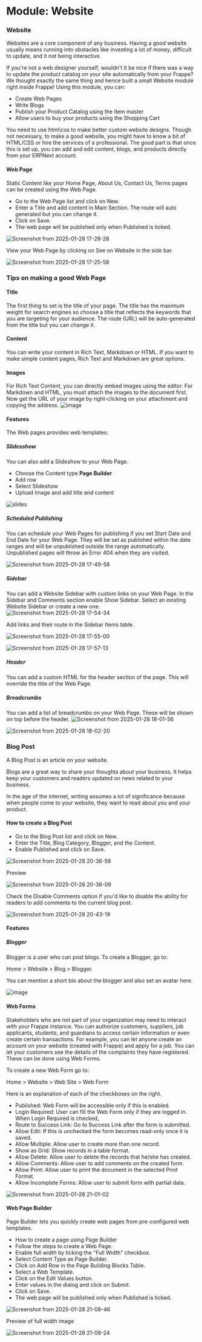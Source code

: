 # Module: Website

### Website
Websites are a core component of any business. Having a good website usually means running into 
obstacles like investing a lot of money, difficult to update, and it not being interactive.

If you're not a web designer yourself, wouldn't it be nice if there was a way to update the product 
catalog on your site automatically from your Frappe? We thought exactly the same thing and hence built 
a small Website module right inside Frappe! Using this module, you can:

* Create Web Pages
* Write Blogs
* Publish your Product Catalog using the Item master
* Allow users to buy your products using the Shopping Cart

You need to use html\css to make better custom website designs. Though not necessary, to make a good website, 
you might have to know a bit of HTML/CSS or hire the services of a professional. 
The good part is that once this is set up, you can add and edit content, blogs, 
and products directly from your ERPNext account.

#### Web Page

Static Content like your Home Page, About Us, Contact Us, Terms pages can be created using the Web Page.

* Go to the Web Page list and click on New.
* Enter a Title and add content in Main Section. The route will auto generated but you can change it.
* Click on Save.
* The web page will be published only when Published is ticked.

![Screenshot from 2025-01-28 17-28-28](https://github.com/user-attachments/assets/d921147b-7dea-46ea-bd7e-39749fcff0d3)

View your Web Page by clicking on See on Website in the side bar.

![Screenshot from 2025-01-28 17-25-58](https://github.com/user-attachments/assets/92141bd5-1c3a-482e-8e4c-7a20fec0c2ff)

### Tips on making a good Web Page

#### Title

The first thing to set is the title of your page. The title has the maximum weight for search engines so choose 
a title that reflects the keywords that you are targeting for your audience. The route (URL) will be 
auto-generated from the title but you can change it.

#### Content

You can write your content in Rich Text, Markdown or HTML. If you want to make simple content pages, 
Rich Text and Markdown are great options.

#### Images

For Rich Text Content, you can directly embed images using the editor. For Markdown and HTML, 
you must attach the images to the document first. Now get the URL of your image by right-clicking 
on your attachment and copying the address.
![image](https://github.com/user-attachments/assets/ad86d54a-7c08-4ecc-8461-f3bdc575217f)

#### Features
The Web pages provides web templates:

##### Slidesshow
You can also add a Slideshow to your Web Page.

* Choose the Content type **Page Builder**
* Add row
* Select Slideshow
* Upload Image and add title and content

![slides](https://github.com/user-attachments/assets/b593e774-33dd-4a32-aedf-8aa4d8b85372)

##### Scheduled Publishing
You can schedule your Web Pages for publishing if you set Start Date and End Date for your Web Page. They will be set as published within the date ranges and will be unpublished outside the range automatically.
Unpublished pages will throw an Error 404 when they are visited.

![Screenshot from 2025-01-28 17-49-58](https://github.com/user-attachments/assets/dec428cd-0c5f-47ee-8c2d-5ea9b0a13a82)

##### Sidebar

You can add a Website Sidebar with custom links on your Web Page. In the Sidebar and Comments section enable Show Sidebar. Select an existing Website Sidebar or create a new one.
![Screenshot from 2025-01-28 17-54-34](https://github.com/user-attachments/assets/28279ba7-a353-4722-9fa7-4c2a4de35572)

Add links and their route in the Sidebar Items table.

![Screenshot from 2025-01-28 17-55-00](https://github.com/user-attachments/assets/74cd652c-af71-4c34-bce2-1c90f11cd684)

![Screenshot from 2025-01-28 17-57-13](https://github.com/user-attachments/assets/f07a5ea2-7418-47c2-81e6-475ccf87cc59)

##### Header
You can add a custom HTML for the header section of the page. This will override the title of the Web Page.

##### Breadcrumbs
You can add a list of breadcrumbs on your Web Page. These will be shown on top before the header.
![Screenshot from 2025-01-28 18-01-56](https://github.com/user-attachments/assets/4b9b6c7f-eda8-4b82-ba1d-75ae2939f151)

![Screenshot from 2025-01-28 18-02-20](https://github.com/user-attachments/assets/a5aa30f7-8726-4264-a313-57cc8916803f)

### Blog Post

A Blog Post is an article on your website.

Blogs are a great way to share your thoughts about your business. It helps keep your customers and readers updated on news related to your business.

In the age of the internet, writing assumes a lot of significance because when people come to your website, they want to read about you and your product.

#### How to create a Blog Post 

* Go to the Blog Post list and click on New.
* Enter the Title, Blog Category, Blogger, and the Content.
* Enable Published and click on Save.

![Screenshot from 2025-01-28 20-36-59](https://github.com/user-attachments/assets/92075a40-03d0-4a2e-94a7-d54caa09bdb7)

Preview

![Screenshot from 2025-01-28 20-38-09](https://github.com/user-attachments/assets/6f68899c-77c7-4770-9d1f-856f23eeaaf8)

Check the Disable Comments option if you'd like to disable the ability for readers to add comments to the current blog post.

![Screenshot from 2025-01-28 20-43-19](https://github.com/user-attachments/assets/11cc2b38-3717-41d7-8441-0c3292c5eb53)

#### Features

##### Blogger
Blogger is a user who can post blogs. To create a Blogger, go to:

Home > Website > Blog > Blogger.

You can mention a short bio about the blogger and also set an avatar here.

![image](https://github.com/user-attachments/assets/de86d9cf-f35b-4914-b77e-055defb91d81)

#### Web Forms

Stakeholders who are not part of your organization may need to interact with your Frappe instance. You can authorize customers, suppliers, job applicants, students, and guardians to access certain information or even create certain transactions. For example, you can let anyone create an account on your website (created with Frappe) and apply for a job. You can let your customers see the details of the complaints they have registered. These can be done using Web Forms.

To create a new Web Form go to:

Home > Website > Web Site > Web Form

Here is an explanation of each of the checkboxes on the right.

* Published: Web Form will be accessible only if this is enabled.
* Login Required: User can fill the Web Form only if they are logged in. When Login Required is checked,
* Route to Success Link: Go to Success Link after the form is submitted.
* Allow Edit: If this is unchecked the form becomes read-only once it is saved.
* Allow Multiple: Allow user to create more than one record.
* Show as Grid: Show records in a table format.
* Allow Delete: Allow user to delete the records that he/she has created.
* Allow Comments: Allow user to add comments on the created form.
* Allow Print: Allow user to print the document in the selected Print Format.
* Allow Incomplete Forms: Allow user to submit form with partial data.

![Screenshot from 2025-01-28 21-01-02](https://github.com/user-attachments/assets/d4c93fec-f80e-488a-8a36-7ca420e6622b)

#### Web Page Builder
Page Builder lets you quickly create web pages from pre-configured web templates.

* How to create a page using Page Builder 
* Follow the steps to create a Web Page.
* Enable full width by ticking the "Full Width" checkbox.
* Select Content Type as Page Builder.
* Click on Add Row in the Page Building Blocks Table.
* Select a Web Template.
* Click on the Edit Values button.
* Enter values in the dialog and click on Submit.
* Click on Save.
* The web page will be published only when Published is ticked.

![Screenshot from 2025-01-28 21-08-46](https://github.com/user-attachments/assets/6c131bad-c124-4a9d-80cf-84e7968a2908)

Preview of full width image

![Screenshot from 2025-01-28 21-09-24](https://github.com/user-attachments/assets/32167a01-fb31-4c72-b1dc-97e8cb4c0a84)






